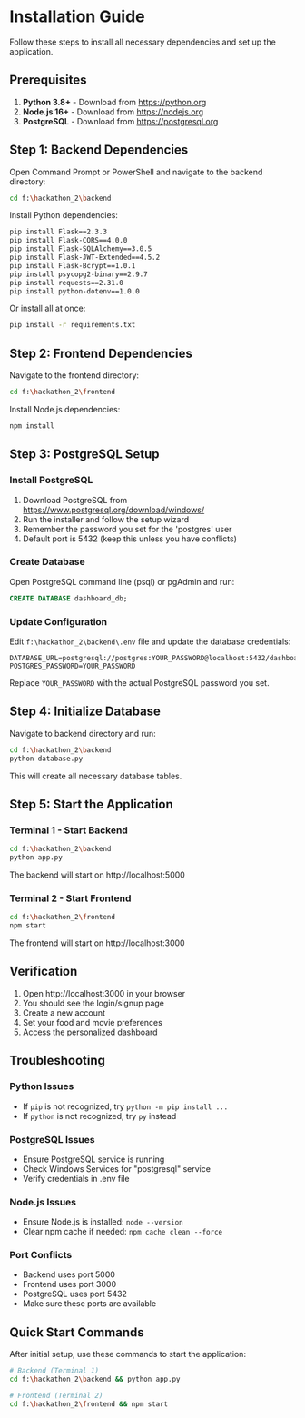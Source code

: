 # Installation Guide

Follow these steps to install all necessary dependencies and set up the application.

## Prerequisites

1. **Python 3.8+** - Download from https://python.org
2. **Node.js 16+** - Download from https://nodejs.org
3. **PostgreSQL** - Download from https://postgresql.org

## Step 1: Backend Dependencies

Open Command Prompt or PowerShell and navigate to the backend directory:

```bash
cd f:\hackathon_2\backend
```

Install Python dependencies:

```bash
pip install Flask==2.3.3
pip install Flask-CORS==4.0.0
pip install Flask-SQLAlchemy==3.0.5
pip install Flask-JWT-Extended==4.5.2
pip install Flask-Bcrypt==1.0.1
pip install psycopg2-binary==2.9.7
pip install requests==2.31.0
pip install python-dotenv==1.0.0
```

Or install all at once:
```bash
pip install -r requirements.txt
```

## Step 2: Frontend Dependencies

Navigate to the frontend directory:

```bash
cd f:\hackathon_2\frontend
```

Install Node.js dependencies:

```bash
npm install
```

## Step 3: PostgreSQL Setup

### Install PostgreSQL
1. Download PostgreSQL from https://www.postgresql.org/download/windows/
2. Run the installer and follow the setup wizard
3. Remember the password you set for the 'postgres' user
4. Default port is 5432 (keep this unless you have conflicts)

### Create Database
Open PostgreSQL command line (psql) or pgAdmin and run:

```sql
CREATE DATABASE dashboard_db;
```

### Update Configuration
Edit `f:\hackathon_2\backend\.env` file and update the database credentials:

```env
DATABASE_URL=postgresql://postgres:YOUR_PASSWORD@localhost:5432/dashboard_db
POSTGRES_PASSWORD=YOUR_PASSWORD
```

Replace `YOUR_PASSWORD` with the actual PostgreSQL password you set.

## Step 4: Initialize Database

Navigate to backend directory and run:

```bash
cd f:\hackathon_2\backend
python database.py
```

This will create all necessary database tables.

## Step 5: Start the Application

### Terminal 1 - Start Backend
```bash
cd f:\hackathon_2\backend
python app.py
```

The backend will start on http://localhost:5000

### Terminal 2 - Start Frontend
```bash
cd f:\hackathon_2\frontend
npm start
```

The frontend will start on http://localhost:3000

## Verification

1. Open http://localhost:3000 in your browser
2. You should see the login/signup page
3. Create a new account
4. Set your food and movie preferences
5. Access the personalized dashboard

## Troubleshooting

### Python Issues
- If `pip` is not recognized, try `python -m pip install ...`
- If `python` is not recognized, try `py` instead

### PostgreSQL Issues
- Ensure PostgreSQL service is running
- Check Windows Services for "postgresql" service
- Verify credentials in .env file

### Node.js Issues
- Ensure Node.js is installed: `node --version`
- Clear npm cache if needed: `npm cache clean --force`

### Port Conflicts
- Backend uses port 5000
- Frontend uses port 3000
- PostgreSQL uses port 5432
- Make sure these ports are available

## Quick Start Commands

After initial setup, use these commands to start the application:

```bash
# Backend (Terminal 1)
cd f:\hackathon_2\backend && python app.py

# Frontend (Terminal 2)  
cd f:\hackathon_2\frontend && npm start
```
